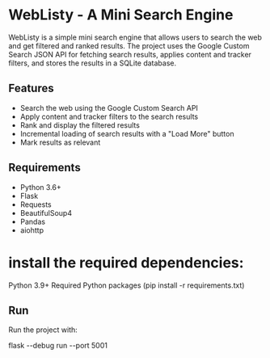 # WebListy - A Mini Search Engine

WebListy is a simple mini search engine that allows users to search the web and get filtered and ranked results. The project uses the Google Custom Search JSON API for fetching search results, applies content and tracker filters, and stores the results in a SQLite database.

## Features

- Search the web using the Google Custom Search API
- Apply content and tracker filters to the search results
- Rank and display the filtered results
- Incremental loading of search results with a "Load More" button
- Mark results as relevant


## Requirements

- Python 3.6+
- Flask
- Requests
- BeautifulSoup4
- Pandas
- aiohttp

# install the required dependencies:

Python 3.9+
Required Python packages (pip install -r requirements.txt)

## Run
Run the project with:

flask --debug run --port 5001


